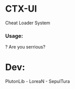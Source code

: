 # CTX-UI
Cheat Loader System

### Usage:

? Are you serrious?

# Dev:
PlutonLib - LoreaN - SepulTura
